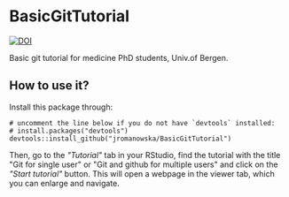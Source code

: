 # BasicGitTutorial

[![DOI](https://zenodo.org/badge/389995100.svg)](https://zenodo.org/doi/10.5281/zenodo.10532208)

Basic git tutorial for medicine PhD students, Univ.of Bergen.

## How to use it?

Install this package through:

```
# uncomment the line below if you do not have `devtools` installed:
# install.packages("devtools")
devtools::install_github("jromanowska/BasicGitTutorial")
```

Then, go to the _"Tutorial"_ tab in your RStudio, find the tutorial with
the title "Git for single user" or "Git and github for multiple users" and
click on the _"Start tutorial"_ button.
This will open a webpage in the viewer tab, which you can enlarge and navigate.
